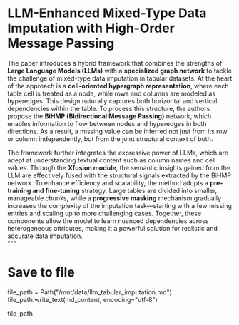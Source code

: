 # LLM-Enhanced Mixed-Type Data Imputation with High-Order Message Passing

The paper introduces a hybrid framework that combines the strengths of **Large Language Models (LLMs)** with a **specialized graph network** to tackle the challenge of mixed-type data imputation in tabular datasets. At the heart of the approach is a **cell-oriented hypergraph representation**, where each table cell is treated as a node, while rows and columns are modeled as hyperedges. This design naturally captures both horizontal and vertical dependencies within the table. To process this structure, the authors propose the **BiHMP (Bidirectional Message Passing)** network, which enables information to flow between nodes and hyperedges in both directions. As a result, a missing value can be inferred not just from its row or column independently, but from the joint structural context of both.  

The framework further integrates the expressive power of LLMs, which are adept at understanding textual content such as column names and cell values. Through the **Xfusion module**, the semantic insights gained from the LLM are effectively fused with the structural signals extracted by the BiHMP network. To enhance efficiency and scalability, the method adopts a **pre-training and fine-tuning** strategy. Large tables are divided into smaller, manageable chunks, while a **progressive masking** mechanism gradually increases the complexity of the imputation task—starting with a few missing entries and scaling up to more challenging cases. Together, these components allow the model to learn nuanced dependencies across heterogeneous attributes, making it a powerful solution for realistic and accurate data imputation.  
"""

# Save to file
file_path = Path("/mnt/data/llm_tabular_imputation.md")
file_path.write_text(md_content, encoding="utf-8")

file_path
